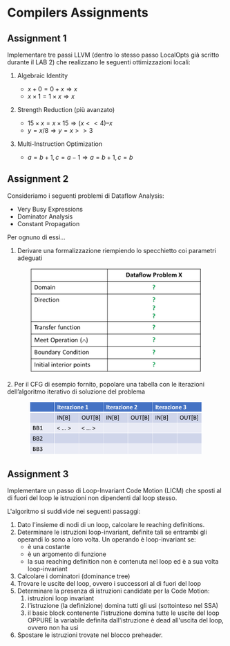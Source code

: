# Compilers Assignments
## Assignment 1
Implementare tre passi LLVM (dentro lo stesso passo LocalOpts già scritto durante il LAB 2) che realizzano le seguenti ottimizzazioni locali:
 
 1. Algebraic Identity
    - $x + 0 = 0 + x \Rightarrow x$
    - $x \times 1 = 1 \times x \Rightarrow x$

 2. Strength Reduction (più avanzato)
    - $15 \times x = x \times 15 \Rightarrow (x << 4) – x$
    - $y = x / 8 ⇒ y = x >> 3$

 3. Multi-Instruction Optimization	
    - $a = b + 1, c = a − 1 ⇒ a = b + 1, c = b$
    
    
## Assignment 2
Consideriamo i seguenti problemi di Dataflow Analysis:
 - Very Busy Expressions 
 - Dominator Analysis
 - Constant Propagation

Per ognuno di essi…
 1. Derivare una formalizzazione riempiendo lo specchietto coi parametri adeguati
<p align="center">
  <img src="./assets/second_assignment/formalization.png" width="400"/>
</p>
 2. Per il CFG di esempio fornito, popolare una tabella con le iterazioni dell’algoritmo iterativo di soluzione del problema
<p align="center">
  <img src="./assets/second_assignment/iteration_table.png" width="400"/>
</p>


## Assignment 3
Implementare un passo di Loop-Invariant Code Motion (LICM) che sposti al di fuori del loop le istruzioni non dipendenti dal loop stesso.

L'algoritmo si suddivide nei seguenti passaggi:
   1. Dato l'insieme di nodi di un loop, calcolare le reaching definitions.
   2. Determinare le istruzioni loop-invariant, definite tali se entrambi gli operandi lo sono a loro volta.
      Un operando è loop-invariant se:
         - è una costante
         - è un argomento di funzione
         - la sua reaching definition non è contenuta nel loop ed è a sua volta loop-invariant
   3. Calcolare i dominatori (dominance tree)
   4. Trovare le uscite del loop, ovvero i successori al di fuori del loop
   5. Determinare la presenza di istruzioni candidate per la Code Motion:
      1. istruzioni loop invariant
      2. l’istruzione (la definizione) domina tutti gli usi (sottointeso nel SSA)
      3. il basic block contenente l'istruzione domina tutte le uscite del loop OPPURE la variabile definita dall'istruzione è dead all'uscita del loop, ovvero non ha usi
   6. Spostare le istruzioni trovate nel blocco preheader.
